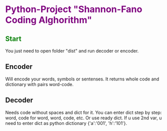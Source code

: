 ﻿# <span style="color: purple">Python-Project "Shannon-Fano Coding Alghorithm" </span>

## <span style="color: green"> Start</span>
You just need to  open folder "dist" and run decoder or encoder.

## Encoder
Will encode your words, symbols or sentenses. It returns whole code and dictionary with pairs word-code.

## Decoder
Needs code without spaces and dict for it.
You can enter dict step by step: word, code for word, word, code, etc.
Or use ready dict. If u use 2nd var, u need to enter dict as python dictionary {'a':'001', 'h':'101'}.